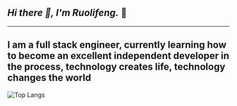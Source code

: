 ## <em>Hi there 👋, I'm Ruolifeng.</em>  👋

---
I am a full stack engineer, currently learning how to become an excellent independent developer in the process, technology creates life, technology changes the world
---
![Top Langs](https://github-readme-stats.vercel.app/api/top-langs/?username=ruolifeng&layout=compact&theme=tokyonight)
